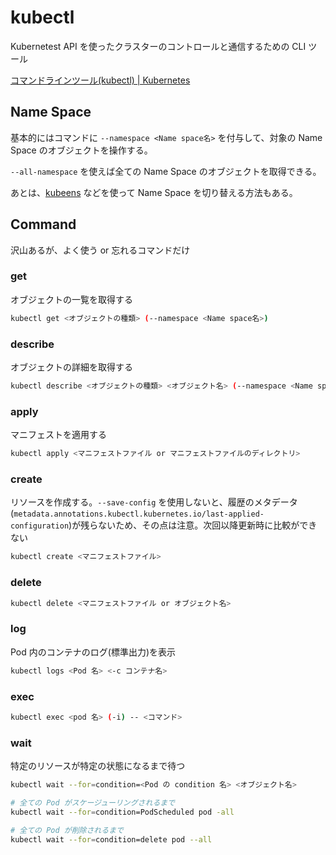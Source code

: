 # kubectl

Kubernetest API を使ったクラスターのコントロールと通信するための CLI ツール

[コマンドラインツール(kubectl) | Kubernetes](https://kubernetes.io/ja/docs/reference/kubectl/)

## Name Space

基本的にはコマンドに `--namespace <Name space名>` を付与して、対象の Name Space のオブジェクトを操作する。

`--all-namespace` を使えば全ての Name Space のオブジェクトを取得できる。

あとは、[kubeens](https://github.com/ahmetb/kubectx) などを使って Name Space を切り替える方法もある。

## Command

沢山あるが、よく使う or 忘れるコマンドだけ

### get

オブジェクトの一覧を取得する

```bash
kubectl get <オブジェクトの種類> (--namespace <Name space名>)
```

### describe

オブジェクトの詳細を取得する

```bash
kubectl describe <オブジェクトの種類> <オブジェクト名> (--namespace <Name space名>)
```

### apply

マニフェストを適用する

```bash
kubectl apply <マニフェストファイル or マニフェストファイルのディレクトリ>
```

### create

リソースを作成する。`--save-config` を使用しないと、履歴のメタデータ(`metadata.annotations.kubectl.kubernetes.io/last-applied-configuration`)が残らないため、その点は注意。次回以降更新時に比較ができない

```bash
kubectl create <マニフェストファイル>
```

### delete

```bash
kubectl delete <マニフェストファイル or オブジェクト名>
```

### log

Pod 内のコンテナのログ(標準出力)を表示

```bash
kubectl logs <Pod 名> <-c コンテナ名>
```

### exec

```bash
kubectl exec <pod 名> (-i) -- <コマンド>
```

### wait

特定のリソースが特定の状態になるまで待つ

```bash
kubectl wait --for=condition=<Pod の condition 名> <オブジェクト名>

# 全ての Pod がスケージューリングされるまで
kubectl wait --for=condition=PodScheduled pod -all

# 全ての Pod が削除されるまで
kubectl wait --for=condition=delete pod --all
```
